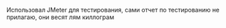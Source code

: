 Использовал JMeter для тестирования, сами отчет по 
тестированию не прилагаю, они весят лям киллограм